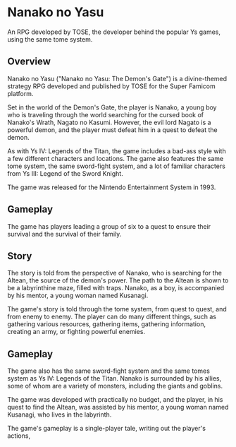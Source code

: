 # Nanako no Yasu

An RPG developed by TOSE, the developer behind the popular Ys games, using the same tome system.

## Overview

Nanako no Yasu ("Nanako no Yasu: The Demon's Gate") is a divine-themed strategy RPG developed and published by TOSE for the Super Famicom platform.

Set in the world of the Demon's Gate, the player is Nanako, a young boy who is traveling through the world searching for the cursed book of Nanako's Wrath, Nagato no Kasumi. However, the evil lord Nagato is a powerful demon, and the player must defeat him in a quest to defeat the demon.

As with Ys IV: Legends of the Titan, the game includes a bad-ass style with a few different characters and locations. The game also features the same tome system, the same sword-fight system, and a lot of familiar characters from Ys III: Legend of the Sword Knight.

The game was released for the Nintendo Entertainment System in 1993.

## Gameplay

The game has players leading a group of six to a quest to ensure their survival and the survival of their family.

## Story

The story is told from the perspective of Nanako, who is searching for the Altean, the source of the demon's power. The path to the Altean is shown to be a labyrinthine maze, filled with traps. Nanako, as a boy, is accompanied by his mentor, a young woman named Kusanagi.

The game's story is told through the tome system, from quest to quest, and from enemy to enemy. The player can do many different things, such as gathering various resources, gathering items, gathering information, creating an army, or fighting powerful enemies.

## Gameplay

The game also has the same sword-fight system and the same tomes system as Ys IV: Legends of the Titan. Nanako is surrounded by his allies, some of whom are a variety of monsters, including the giants and goblins.

The game was developed with practically no budget, and the player, in his quest to find the Altean, was assisted by his mentor, a young woman named Kusanagi, who lives in the labyrinth.

The game's gameplay is a single-player tale, writing out the player's actions,